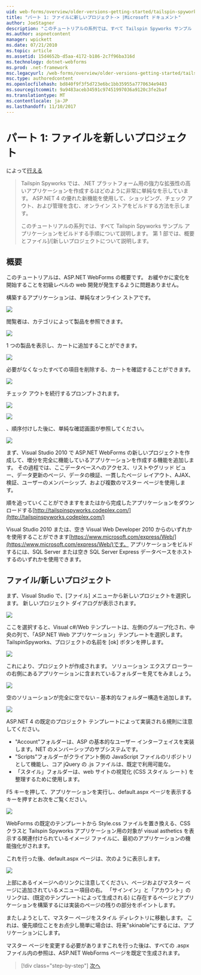 ```yaml
---
uid: web-forms/overview/older-versions-getting-started/tailspin-spyworks/tailspin-spyworks-part-1
title: "パート 1: ファイルに新しいプロジェクト-> |Microsoft ドキュメント"
author: JoeStagner
description: "このチュートリアルの系列では、すべて Tailspin Spyworks サンプル アプリケーションをビルドする手順について説明します。 第 1 部では、概要とファイル]/[新しいプロジェクトについて説明します。"
ms.author: aspnetcontent
manager: wpickett
ms.date: 07/21/2010
ms.topic: article
ms.assetid: 15d4652b-d5aa-4172-b186-2c7f96ba316d
ms.technology: dotnet-webforms
ms.prod: .net-framework
msc.legacyurl: /web-forms/overview/older-versions-getting-started/tailspin-spyworks/tailspin-spyworks-part-1
msc.type: authoredcontent
ms.openlocfilehash: bd840f9f3f5d723e6bc1bb35955a7770634e9483
ms.sourcegitcommit: 9a9483aceb34591c97451997036a9120c3fe2baf
ms.translationtype: MT
ms.contentlocale: ja-JP
ms.lasthandoff: 11/10/2017
---
```

<a name="part-1-file--new-project"></a>パート 1: ファイルを新しいプロジェクト
====================
によって[行える](https://github.com/JoeStagner)

> Tailspin Spyworks では、.NET プラットフォーム用の強力な拡張性の高いアプリケーションを作成するはどのように非常に単純なを示しています。 ASP.NET 4 の優れた新機能を使用して、ショッピング、チェック アウト、および管理を含む、オンライン ストアをビルドする方法を示します。
> 
> このチュートリアルの系列では、すべて Tailspin Spyworks サンプル アプリケーションをビルドする手順について説明します。 第 1 部では、概要とファイル]/[新しいプロジェクトについて説明します。


## <a id="_Toc260221666"></a>概要

このチュートリアルは、ASP.NET WebForms の概要です。 お緩やかに変化を開始することを初級レベルの web 開発が発生するように問題ありません。

構築するアプリケーションは、単純なオンライン ストアです。

![](tailspin-spyworks-part-1/_static/image1.jpg)


閲覧者は、カテゴリによって製品を参照できます。

![](tailspin-spyworks-part-1/_static/image2.jpg)

1 つの製品を表示し、カートに追加することができます。

![](tailspin-spyworks-part-1/_static/image3.jpg)

必要がなくなったすべての項目を削除する、カートを確認することができます。

![](tailspin-spyworks-part-1/_static/image4.jpg)

チェック アウトを続行するプロンプトされます。

![](tailspin-spyworks-part-1/_static/image5.jpg)

![](tailspin-spyworks-part-1/_static/image6.jpg)

、順序付けした後に、単純な確認画面が参照してください。

![](tailspin-spyworks-part-1/_static/image7.jpg)


まず、Visual Studio 2010 で ASP.NET WebForms の新しいプロジェクトを作成して、増分を完全に機能しているアプリケーションを作成する機能を追加します。 その過程では、ここデータベースへのアクセス、リストやグリッド ビュー、データ更新のページ、データの検証、一貫したページ レイアウト、AJAX、検証、ユーザーのメンバーシップ、および複数のマスター ページを使用します。

順を追っていくことができますをまたはから完成したアプリケーションをダウンロードする[http://tailspinspyworks.codeplex.com/](http://tailspinspyworks.codeplex.com/)

Visual Studio 2010 または、空き Visual Web Developer 2010 からのいずれかを使用することができます[https://www.microsoft.com/express/Web/](https://www.microsoft.com/express/Web/)です。 アプリケーションをビルドするには、SQL Server または空き SQL Server Express データベースをホストするのいずれかを使用できます。

## <a id="_Toc260221667"></a>ファイル/新しいプロジェクト

まず、Visual Studio で、[ファイル] メニューから新しいプロジェクトを選択します。 新しいプロジェクト ダイアログが表示されます。

![](tailspin-spyworks-part-1/_static/image8.jpg)

ここを選択すると、Visual c#/Web テンプレートは、左側のグループ化され、中央の列で、「ASP.NET Web アプリケーション」テンプレートを選択します。 TailspinSpyworks、プロジェクトの名前を [ok] ボタンを押します。

![](tailspin-spyworks-part-1/_static/image9.jpg)

これにより、プロジェクトが作成されます。 ソリューション エクスプ ローラーの右側にあるアプリケーションに含まれているフォルダーを見てをみましょう。

![](tailspin-spyworks-part-1/_static/image10.jpg)

空のソリューションが完全に空でない – 基本的なフォルダー構造を追加します。

![](tailspin-spyworks-part-1/_static/image1.png)

ASP.NET 4 の既定のプロジェクト テンプレートによって実装される規則に注意してください。

- "Account"フォルダーは、ASP の基本的なユーザー インターフェイスを実装します。NET のメンバーシップのサブシステムです。
- "Scripts"フォルダーがクライアント側の JavaScript ファイルのリポジトリとして機能し、コア jQuery の .js ファイルは、既定で利用可能な。
- 「スタイル」フォルダーは、web サイトの視覚化 (CSS スタイル シート) を整理するために使用します。

F5 キーを押して、アプリケーションを実行し、default.aspx ページを表示するキーを押すとお次をご覧ください。

![](tailspin-spyworks-part-1/_static/image11.jpg)

WebForms の既定のテンプレートから Style.css ファイルを置き換える、CSS クラスと Tailspin Spyworks アプリケーション用の対象が visual asthetics を表示する関連付けられているイメージ ファイルに、最初のアプリケーションの機能強化がされます。

これを行った後、default.aspx ページは、次のように表示します。

![](tailspin-spyworks-part-1/_static/image12.jpg)

上部にあるイメージへのリンクに注意してください、ページおよびマスター ページに追加されているメニュー項目の右。 「サインイン」と「アカウント」のリンクは、(既定のテンプレートによって生成される) に存在するページとアプリケーションを構築するには実装のページの残りの部分をポイントします。

またしようとして、マスター ページをスタイル ディレクトリに移動します。 これは、優先順位ことをお点少し簡単に場合は、将来"skinable"にするには、アプリケーションにします。

マスター ページを変更する必要がありますこれを行った後は、すべての .aspx ファイル内の参照は、ASP.NET WebForms ページを既定で生成されます。

>[!div class="step-by-step"]
[次へ](tailspin-spyworks-part-2.md)
